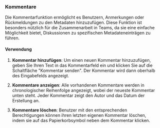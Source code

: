 ### Kommentare

Die Kommentarfunktion ermöglicht es Benutzern, Anmerkungen oder Rückmeldungen zu den Metadaten hinzuzufügen. Diese Funktion ist besonders nützlich für die Zusammenarbeit in Teams, da sie eine einfache Möglichkeit bietet, Diskussionen zu spezifischen Metadateneinträgen zu führen.

#### Verwendung

1. **Kommentar hinzufügen**: Um einen neuen Kommentar hinzuzufügen, geben Sie Ihren Text in das Kommentarfeld ein und klicken Sie auf die Schaltfläche "Kommentar senden". Der Kommentar wird dann oberhalb des Eingabefelds angezeigt.

2. **Kommentare anzeigen**: Alle vorhandenen Kommentare werden in chronologischer Reihenfolge angezeigt, wobei der neueste Kommentar unten steht. Jeder Kommentar zeigt den Autor und das Datum der Erstellung an.

3. **Kommentare löschen**: Benutzer mit den entsprechenden Berechtigungen können ihren letzten eigenen Kommentar löschen, indem sie auf das Papierkorbsymbol neben dem Kommentar klicken.
